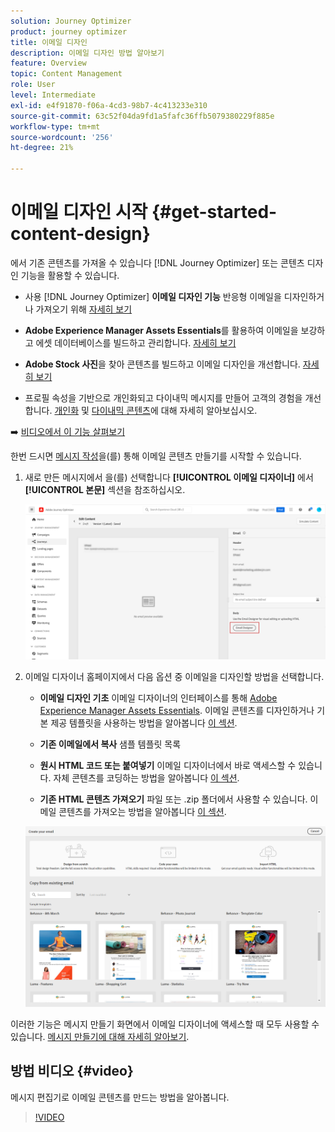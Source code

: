 ```yaml
---
solution: Journey Optimizer
product: journey optimizer
title: 이메일 디자인
description: 이메일 디자인 방법 알아보기
feature: Overview
topic: Content Management
role: User
level: Intermediate
exl-id: e4f91870-f06a-4cd3-98b7-4c413233e310
source-git-commit: 63c52f04da9fd1a5fafc36ffb5079380229f885e
workflow-type: tm+mt
source-wordcount: '256'
ht-degree: 21%

---
```


# 이메일 디자인 시작 {#get-started-content-design}

에서 기존 콘텐츠를 가져올 수 있습니다 [!DNL Journey Optimizer] 또는 콘텐츠 디자인 기능을 활용할 수 있습니다.

* 사용 [!DNL Journey Optimizer] **이메일 디자인 기능** 반응형 이메일을 디자인하거나 가져오기 위해 [자세히 보기](../design/create-email-content.md)

* **Adobe Experience Manager Assets Essentials**&#x200B;를 활용하여 이메일을 보강하고 에셋 데이터베이스를 빌드하고 관리합니다. [자세히 보기](../design/assets-essentials.md)

* **Adobe Stock 사진**&#x200B;을 찾아 콘텐츠를 빌드하고 이메일 디자인을 개선합니다. [자세히 보기](../design/stock.md)

* 프로필 속성을 기반으로 개인화되고 다이내믹 메시지를 만들어 고객의 경험을 개선합니다. [개인화](../personalization/personalize.md) 및 [다이내믹 콘텐츠](../personalization/get-started-dynamic-content.md)에 대해 자세히 알아보십시오.

➡️ [비디오에서 이 기능 살펴보기](#video)

한번 드시면 [메시지 작성](../messages/get-started-content.md)을(를) 통해 이메일 콘텐츠 만들기를 시작할 수 있습니다.

1. 새로 만든 메시지에서 을(를) 선택합니다 **[!UICONTROL 이메일 디자이너]** 에서 **[!UICONTROL 본문]** 섹션을 참조하십시오.

   ![](assets/import-html_1.png)

1. 이메일 디자이너 홈페이지에서 다음 옵션 중 이메일을 디자인할 방법을 선택합니다.

   * **이메일 디자인 기초** 이메일 디자이너의 인터페이스를 통해 [Adobe Experience Manager Assets Essentials](assets-essentials.md). 이메일 콘텐츠를 디자인하거나 기본 제공 템플릿을 사용하는 방법을 알아봅니다 [이 섹션](create-email-content.md).

   * **기존 이메일에서 복사** 샘플 템플릿 목록

   * **원시 HTML 코드 또는 붙여넣기** 이메일 디자이너에서 바로 액세스할 수 있습니다. 자체 콘텐츠를 코딩하는 방법을 알아봅니다 [이 섹션](code-content.md).

   * **기존 HTML 콘텐츠 가져오기** 파일 또는 .zip 폴더에서 사용할 수 있습니다. 이메일 콘텐츠를 가져오는 방법을 알아봅니다 [이 섹션](existing-content.md).

   ![](assets/email_designer_25.png)

이러한 기능은 메시지 만들기 화면에서 이메일 디자이너에 액세스할 때 모두 사용할 수 있습니다. [메시지 만들기에 대해 자세히 알아보기](../messages/get-started-content.md).


## 방법 비디오 {#video}

메시지 편집기로 이메일 콘텐츠를 만드는 방법을 알아봅니다.

>[!VIDEO](https://video.tv.adobe.com/v/334150?quality=12)